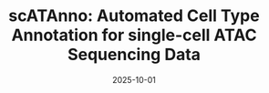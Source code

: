 ---
title: "scATAnno: Automated Cell Type Annotation for single-cell ATAC Sequencing Data"
collection: preprints
category: manuscripts
permalink: /publication/2009-10-01-paper-title-number-1
date: 2025-10-01
venue: 'Accepted for publication in <i>Genomics, Proteomics & Bioinformatics</i>, 2025'
#paperurl: 'https://pubmed.ncbi.nlm.nih.gov/37333088/'
#docurl: 'https://scatanno-main.readthedocs.io/en/latest/'
#githuburl: 'https://github.com/Yijia-Jiang/scATAnno-main'
citation: 'test'
---